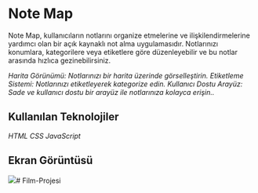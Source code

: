 <h1> Note Map </h1>

Note Map, kullanıcıların notlarını organize etmelerine ve ilişkilendirmelerine yardımcı olan bir açık kaynaklı not alma uygulamasıdır. Notlarınızı konumlara, kategorilere veya etiketlere göre düzenleyebilir ve bu notlar arasında hızlıca gezinebilirsiniz.

<i> Harita Görünümü: Notlarınızı bir harita üzerinde görselleştirin. </i>
<i> Etiketleme Sistemi: Notlarınızı etiketleyerek kategorize edin. </i>
<i> Kullanıcı Dostu Arayüz: Sade ve kullanıcı dostu bir arayüz ile notlarınıza kolayca erişin.. </i>

<h2>Kullanılan Teknolojiler</h2>

<i> HTML </i>
<i> CSS </i>
<i> JavaScript </i>


<h2>Ekran Görüntüsü</h2>

![](film.gif)# Film-Projesi
 
